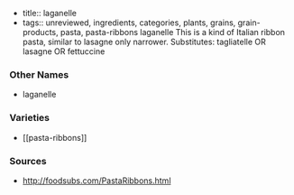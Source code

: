 - title:: laganelle
- tags:: unreviewed, ingredients, categories, plants, grains, grain-products, pasta, pasta-ribbons
laganelle This is a kind of Italian ribbon pasta, similar to lasagne only narrower. Substitutes: tagliatelle OR lasagne OR fettuccine

### Other Names

* laganelle

### Varieties

* [[pasta-ribbons]]

### Sources
* http://foodsubs.com/PastaRibbons.html
